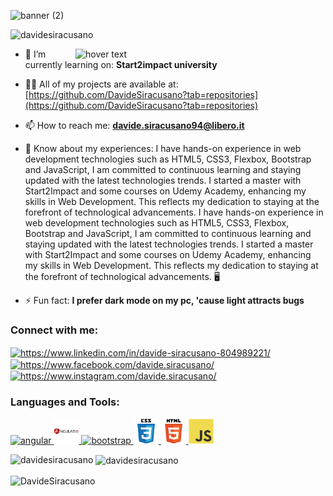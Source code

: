 ![banner (2)](https://github.com/DavideSiracusano/DavideSiracusano/assets/152174921/7512ab3b-9fcb-4e34-a02c-82f376b246e1)
<p align="left"> <img src="https://komarev.com/ghpvc/?username=davidesiracusano&label=Profile%20views&color=0e75b6&style=flat" alt="davidesiracusano" /> </p>
<img align="right" width="400" src="https://www.milleworld.com/wp-content/uploads/2023/04/lofi-boy.jpg" width="350" title="hover text">

- 🔭 I’m currently learning on: **Start2impact university**

- 👨‍💻 All of my projects are available at: [https://github.com/DavideSiracusano?tab=repositories](https://github.com/DavideSiracusano?tab=repositories)

- 📫 How to reach me: **davide.siracusano94@libero.it**

- 📄 Know about my experiences: I have hands-on experience in web development technologies such as HTML5, CSS3, Flexbox, Bootstrap and JavaScript, I am committed to continuous learning and staying updated with the latest technologies trends. I started a master with Start2Impact and some courses on Udemy Academy, enhancing my skills in Web Development. This reflects my dedication to staying at the forefront of technological advancements. I have hands-on experience in web development technologies such as HTML5, CSS3, Flexbox, Bootstrap and JavaScript, I am committed to continuous learning and staying updated with the latest technologies trends. I started a master with Start2Impact and some courses on Udemy Academy, enhancing my skills in Web Development. This reflects my dedication to staying at the forefront of technological advancements. 🖥️

- ⚡ Fun fact: **I prefer dark mode on my pc, 'cause light attracts bugs**

<h3 align="left">Connect with me:</h3>
<p align="left">
<a href="https://www.linkedin.com/in/davide-siracusano-804989221/" target="_blank"><img align="center" src="https://raw.githubusercontent.com/rahuldkjain/github-profile-readme-generator/master/src/images/icons/Social/linked-in-alt.svg" alt="https://www.linkedin.com/in/davide-siracusano-804989221/"height="30" width="40" /></a>
<a href="https://www.facebook.com/davide.siracusano/" target="_blank"><img align="center" src="https://raw.githubusercontent.com/rahuldkjain/github-profile-readme-generator/master/src/images/icons/Social/facebook.svg" alt="https://www.facebook.com/davide.siracusano/" height="30" width="40" /></a>
<a href="https://www.instagram.com/davide.siracusano/" target="_blank"><img align="center" src="https://raw.githubusercontent.com/rahuldkjain/github-profile-readme-generator/master/src/images/icons/Social/instagram.svg" alt="https://www.instagram.com/davide.siracusano/" height="30" width="40" /></a>
</p>

<h3 align="left">Languages and Tools:</h3>
<p align="left"> <a href="https://angular.io" target="_blank" rel="noreferrer"> <img src="https://angular.io/assets/images/logos/angular/angular.svg" alt="angular" width="40" height="40"/> </a> <a href="https://angular.io" target="_blank" rel="noreferrer"> <img src="https://raw.githubusercontent.com/devicons/devicon/master/icons/angularjs/angularjs-original-wordmark.svg" alt="angularjs" width="40" height="40"/> </a> <a href="https://getbootstrap.com" target="_blank" rel="noreferrer"> <img src="https://github.com/DavideSiracusano/DavideSiracusano/assets/152174921/5282597f-b199-43f7-b756-09ce0dd0b0f5"
](https://upload.wikimedia.org/wikipedia/commons/thumb/b/b2/Bootstrap_logo.svg/2560px-Bootstrap_logo.svg.png)" alt="bootstrap" width="40" height="40"/> </a> <a href="https://www.w3schools.com/css/" target="_blank" rel="noreferrer"> <img src="https://raw.githubusercontent.com/devicons/devicon/master/icons/css3/css3-original-wordmark.svg" alt="css3" width="40" height="40"/> </a> <a href="https://www.w3.org/html/" target="_blank" rel="noreferrer"> <img src="https://raw.githubusercontent.com/devicons/devicon/master/icons/html5/html5-original-wordmark.svg" alt="html5" width="40" height="40"/> </a> <a href="https://developer.mozilla.org/en-US/docs/Web/JavaScript" target="_blank" rel="noreferrer"> <img src="https://raw.githubusercontent.com/devicons/devicon/master/icons/javascript/javascript-original.svg" alt="javascript" width="40" height="40"/> </a> </p>

<p><img align="left" src="https://github-readme-stats.vercel.app/api/top-langs?username=davidesiracusano&show_icons=true&locale=en&layout=compact" alt="davidesiracusano" /></p>

<p>&nbsp;<img align="center" src="https://github-readme-stats.vercel.app/api?username=davidesiracusano&show_icons=true&locale=en" alt="davidesiracusano" /></p>

<p><img align="center" src="https://github-readme-streak-stats.herokuapp.com/?user=DavideSiracusano&" alt="DavideSiracusano" /></p>
